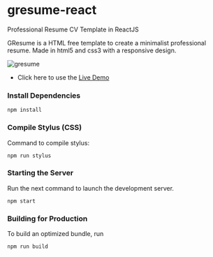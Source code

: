 # gresume-react
Professional Resume CV Template in ReactJS

GResume is a HTML free template to create a minimalist professional resume. Made in html5 and css3 with a responsive design.

![gresume](https://i.imgur.com/498KeNA.png)

*  Click here to use the [Live Demo](https://stevenjose.github.io/cv/)



### Install Dependencies
```
npm install
```

### Compile Stylus (CSS)
Command to compile stylus:
```
npm run stylus
```

### Starting the Server
Run the next command to launch the development server.
```
npm start
```

### Building for Production
To build an optimized bundle, run
```
npm run build
```
